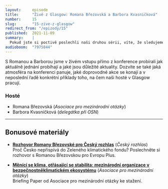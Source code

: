 ```yaml
---
layout:     episode
title:      "Živě z Glasgow: Romana Březovská a Barbora Kvasničková"
number:     15
slug:       "15-zive-z-glasgow"
redirect_from: "/epizody/15"
published:  2021-11-09
summary:    |
  Pokud jste si poctivě poslechli naši druhou sérii, víte, že sledujeme příběhy českých vyjednavačů na COP26 v Glasgow.
audioboom:  "7975844"
---
```


S Romanou a Barborou jsme v živém vstupu přímo z konference probírali jak aktuálně jednání probíhají a jaké jsou důležité aktuality. Dozvíte se také jaká atmosféra na konferenci panuje, jaké doprovodné akce se konají a v neposlední řadě konkrétní příklady toho, na čem naši hosté v Glasgow pracují.

### Hosté

* Romana Březovská (_Asociace pro mezinárodní otázky_)
* Barbora Kvasničková (_delegátka při OSN_)

---

## Bonusové materiály

<div class="bonus-material" markdown="1">

* **[Rozhovor Romany Březovské pro Český rozhlas](https://plus.rozhlas.cz/na-klimatickem-summitu-glasgow-pujde-i-o-penize-cesko-do-zeleneho-fondu-ale-8608495)** (_Český rozhlas_)  
  Proč Česko nepřispívá do Zeleného klimatického fondu? Poslechněte si rozhovor s Romanou Březovskou pro Evropu Plus.

* **[Měnící se klima, otřásající se stabilita: mezinárodní organizace v bezpečnostněklimatickém ekosystému](https://www.amo.cz/cs/klimatym/menici-se-klima-otrasajici-se-stabilita-mezinarodni-organizace-v-bezpecnostneklimatickem-ekosystemu/)** (_Asociace pro mezinárodní otázky_)  
  Briefing Paper od Asociace pro mezinárodní otázky ke stažení.

</div>
